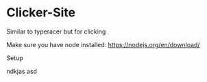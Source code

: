 # Clicker-Site
Similar to typeracer but for clicking

Make sure you have node installed: https://nodejs.org/en/download/

Setup



ndkjas asd



